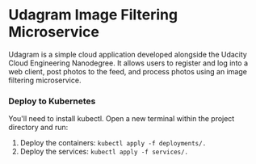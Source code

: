 # Udagram Image Filtering Microservice

Udagram is a simple cloud application developed alongside the Udacity Cloud Engineering Nanodegree. It allows users to register and log into a web client, post photos to the feed, and process photos using an image filtering microservice.

### Deploy to Kubernetes
You'll need to install kubectl. Open a new terminal within the project directory and run:

1. Deploy the containers: `kubectl apply -f deployments/.`
2. Deploy the services: `kubectl apply -f services/.`
